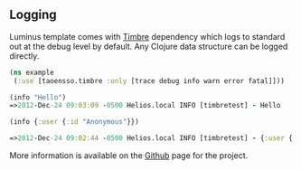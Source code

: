 ## Logging

Luminus template comes with [Timbre](https://github.com/ptaoussanis/timbre) dependency which
logs to standard out at the debug level by default. Any Clojure data structure can be logged
directly.

```clojure
(ns example
 (:use [taoensso.timbre :only [trace debug info warn error fatal]]))

(info "Hello")
=>2012-Dec-24 09:03:09 -0500 Helios.local INFO [timbretest] - Hello

(info {:user {:id "Anonymous"}})

=>2012-Dec-24 09:02:44 -0500 Helios.local INFO [timbretest] - {:user {:id "Anonymous"}}
```

More information is available on the [Github](https://github.com/ptaoussanis/timbre) page for the project.
